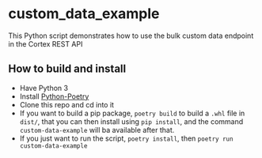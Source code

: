 # custom_data_example

This Python script demonstrates how to use the bulk custom data endpoint in the Cortex REST API

## How to build and install

* Have Python 3
* Install [Python-Poetry](https://python-poetry.org)
* Clone this repo and cd into it
* If you want to build a pip package, `poetry build` to build a `.whl` file in `dist/`, that you can then install using `pip install`, and the command `custom-data-example` will ba available after that.
* If you just want to run the script, `poetry install`, then `poetry run custom-data-example`
